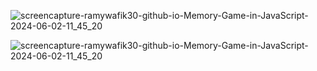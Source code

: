 ![screencapture-ramywafik30-github-io-Memory-Game-in-JavaScript-2024-06-02-11_45_20](https://github.com/RamyWafik30/Memory-Game-in-JavaScript/assets/148976373/3bce39ce-d48f-4d97-b2d1-9b3f568c747d)


![screencapture-ramywafik30-github-io-Memory-Game-in-JavaScript-2024-06-02-11_45_20](https://github.com/RamyWafik30/Memory-Game-in-JavaScript/assets/148976373/3bce39ce-d48f-4d97-b2d1-9b3f568c747d)
